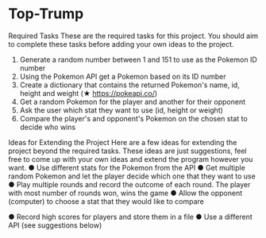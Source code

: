 # Top-Trump
Required Tasks
These are the required tasks for this project. You should aim to complete these tasks before
adding your own ideas to the project.
1. Generate a random number between 1 and 151 to use as the Pokemon ID number
2. Using the Pokemon API get a Pokemon based on its ID number
3. Create a dictionary that contains the returned Pokemon's name, id, height and weight (★
https://pokeapi.co/)
4. Get a random Pokemon for the player and another for their opponent
5. Ask the user which stat they want to use (id, height or weight)
6. Compare the player's and opponent's Pokemon on the chosen stat to decide who wins

Ideas for Extending the Project
Here are a few ideas for extending the project beyond the required tasks. These ideas are just
suggestions, feel free to come up with your own ideas and extend the program however you want.
● Use different stats for the Pokemon from the API
● Get multiple random Pokemon and let the player decide which one that they want to use
● Play multiple rounds and record the outcome of each round. The player with most number
of rounds won, wins the game
● Allow the opponent (computer) to choose a stat that they would like to compare

● Record high scores for players and store them in a file
● Use a different API (see suggestions below)
